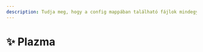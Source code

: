 ```yaml
---
description: Tudja meg, hogy a config mappában található fájlok mindegyikének mi a célja.
---
```


# ✨ Plazma
